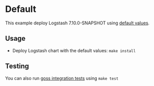 # Default

This example deploy Logstash 7.10.0-SNAPSHOT using [default values][].


## Usage

* Deploy Logstash chart with the default values: `make install`


## Testing

You can also run [goss integration tests][] using `make test`


[goss integration tests]: https://github.com/elastic/helm-charts/tree/7.10/logstash/examples/default/test/goss.yaml
[default values]: https://github.com/elastic/helm-charts/tree/7.10/logstash/values.yaml
